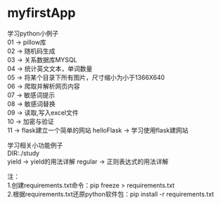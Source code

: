 # myfirstApp

学习python小例子  
01 -> pillow库  
02 -> 随机码生成  
03 -> 关系数据库MYSQL  
04 -> 统计英文文本，单词数量  
05 -> 将某个目录下所有图片，尺寸缩小为小于1366X640  
06 -> 爬取并解析网页内容  
07 -> 敏感词提示  
08 -> 敏感词替换  
09 -> 读取,写入excel文件  
10 -> 加密与验证  
11 -> flask建立一个简单的网站
helloFlask -> 学习使用flask建网站  

学习相关小功能例子  
DIR:./study  
yield   -> yield的用法详解
regular -> 正则表达式的用法详解




注：  
1.创建requirements.txt命令：pip freeze > requirements.txt  
2.根据requirements.txt还原python软件包：pip install -r requirements.txt  
